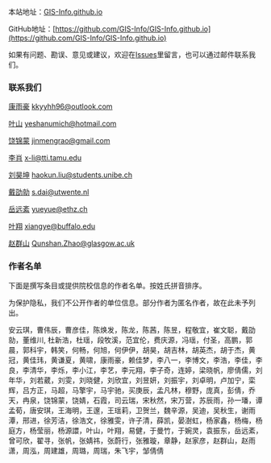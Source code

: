 
本站地址：[GIS-Info.github.io](https://gis-info.github.io/)

GitHub地址：[https://github.com/GIS-Info/GIS-Info.github.io](https://github.com/GIS-Info/GIS-Info.github.io)

如果有问题、勘误、意见或建议，欢迎在[Issues](https://github.com/GIS-Info/GIS-Info.github.io/issues)里留言，也可以通过邮件联系我们。

### 联系我们
[康雨豪](https://www.kkyyhh96.site)  [kkyyhh96@outlook.com](mailto:kkyyhh96@outlook.com)

[叶山](https://www.ye-shan.com/) [yeshanumich@hotmail.com](mailto:yeshanumich@hotmail.com)

[饶锦蒙](http://www.jinmengrao.com) [jinmengrao@gmail.com](mailto:jinmengrao@gmail.com)

[李肖](https://sites.google.com/tamu.edu/xiaoli/home) [x-li@tti.tamu.edu](mailto:x-li@tti.tamu.edu)

[刘昊坤](https://github.com/EugeneGIS)  [haokun.liu@students.unibe.ch](mailto:haokun.liu@students.unibe.ch)

[戴劭勍](http://gisersqdai.top/mycv/)  [s.dai@utwente.nl](mailto:s.dai@utwente.nl)

[岳远紊](https://github.com/ywyue) [yueyue@ethz.ch](mailto:yueyue@ethz.ch)

[叶翔](www.linkedin.com/in/spatialyexiang)  [xiangye@buffalo.edu](mailto:xiangye@buffalo.edu)

[赵群山](https://www.gla.ac.uk/schools/socialpolitical/staff/qunshanzhao/)  [Qunshan.Zhao@glasgow.ac.uk](mailto:Qunshan.Zhao@glasgow.ac.uk)


### 作者名单

下面是撰写条目或提供院校信息的作者名单。按姓氏拼音排序。

为保护隐私，我们不公开作者的单位信息。部分作者为匿名作者，故在此未予列出。

安云琪，曹伟辰，曹彦佳，陈焕发，陈龙，陈茜，陈昱，程敬宜，崔文聪，戴劭勍，董维川, 杜新浩，杜瑶，段牧溪，范宜伦，费庆源，冯瑶，付圣，高鹏，郭晨，郭科宇，韩笑，何畅，何旭，何伊伊，胡昊，胡吉林，胡英杰，胡于杰，黄冠，黄佳玮，黄谦夏，黄啸，康雨豪，赖佳梦，李八一，李博文，李浩，李佳，李良，李清华，李烁，李小江，李艺，李元翔，李子奇，连婷，梁晓帆，廖倩儒，刘年华，刘若葳，刘雯，刘晓健，刘欣宜，刘昱妍，刘振宇，刘卓明，卢加宁，栾辉，吕方正，马超，马擎宇，马宇驰，买庚辰，孟凡林，穆野，庞真，彭倩，乔天，冉泉，饶锦蒙，饶婧，石霞，司云瑞，宋秋然，宋万营，苏辰雨，孙一璠，谭孟荀，唐安琪，王海明，王邃，王瑶莉，卫贺兰，魏辛源，吴迪，吴秋生，谢雨潭，邢进，徐芳洁，徐浩文，徐雅雯，许子清，薛凯，晏澍虹，杨家鑫，杨梅，杨庭方，杨莹丽，杨源譞，叶山，叶翔，易健，于曼竹，于婉灵，袁振东，岳远紊，曾可欣，翟寻，张帆，张婧祎，张蔚行，张雅璇，章静，赵家彦，赵群山，赵雨潇，周泓，周建雄，周璐，周瑞，朱飞宇，邹倩倩

